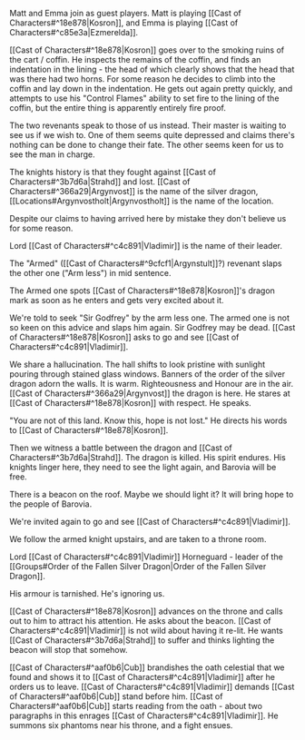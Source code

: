 Matt and Emma join as guest players. Matt is playing [[Cast of Characters#^18e878|Kosron]], and Emma is playing [[Cast of Characters#^c85e3a|Ezmerelda]].


[[Cast of Characters#^18e878|Kosron]] goes over to the smoking ruins of the cart / coffin. He inspects the remains of the coffin, and finds an indentation in the lining - the head of which clearly shows that the head that was there had two horns. For some reason he decides to climb into the coffin and lay down in the indentation. He gets out again pretty quickly, and attempts to use his "Control Flames" ability to set fire to the lining of the coffin, but the entire thing is apparently entirely fire proof.

The two revenants speak to those of us instead. Their master is waiting to see us if we wish to.
One of them seems quite depressed and claims there's nothing can be done to change their fate.
The other seems keen for us to see the man in charge.

The knights history is that they fought against [[Cast of Characters#^3b7d6a|Strahd]] and lost. [[Cast of Characters#^366a29|Argynvost]] is the name of the silver dragon, [[Locations#Argynvostholt|Argynvostholt]] is the name of the location.

Despite our claims to having arrived here by mistake they don't believe us for some reason.

Lord [[Cast of Characters#^c4c891|Vladimir]] is the name of their leader.

The "Armed" ([[Cast of Characters#^9cfcf1|Argynstult]]?) revenant slaps the other one ("Arm less") in mid sentence.

The Armed one spots [[Cast of Characters#^18e878|Kosron]]'s dragon mark as soon as he enters and gets very excited about it.

We're told to seek "Sir Godfrey" by the arm less one. The armed one is not so keen on this advice and slaps him again. Sir Godfrey may be dead. [[Cast of Characters#^18e878|Kosron]] asks to go and see [[Cast of Characters#^c4c891|Vladimir]].

We share a hallucination. The hall shifts to look pristine with sunlight pouring through stained glass windows. Banners of the order of the silver dragon adorn the walls. It is warm. Righteousness and Honour are in the air. [[Cast of Characters#^366a29|Argynvost]] the dragon is here. He stares at [[Cast of Characters#^18e878|Kosron]] with respect. He speaks.

"You are not of this land. Know this, hope is not lost." He directs his words to [[Cast of Characters#^18e878|Kosron]].

Then we witness a battle between the dragon and [[Cast of Characters#^3b7d6a|Strahd]]. The dragon is killed. His spirit endures. His knights linger here, they need to see the light again, and Barovia will be free.

There is a beacon on the roof. Maybe we should light it? It will bring hope to the people of Barovia.

We're invited again to go and see [[Cast of Characters#^c4c891|Vladimir]].

We follow the armed knight upstairs, and are taken to a throne room.

Lord [[Cast of Characters#^c4c891|Vladimir]] Horneguard - leader of the [[Groups#Order of the Fallen Silver Dragon|Order of the Fallen Silver Dragon]].

His armour is tarnished. He's ignoring us. 

[[Cast of Characters#^18e878|Kosron]] advances on the throne and calls out to him to attract his attention.
He asks about the beacon. [[Cast of Characters#^c4c891|Vladimir]] is not wild about having it re-lit.
He wants [[Cast of Characters#^3b7d6a|Strahd]] to suffer and thinks lighting the beacon will stop that somehow.

[[Cast of Characters#^aaf0b6|Cub]] brandishes the oath celestial that we found and shows it to [[Cast of Characters#^c4c891|Vladimir]] after he orders us to leave. [[Cast of Characters#^c4c891|Vladimir]] demands [[Cast of Characters#^aaf0b6|Cub]] stand before him. [[Cast of Characters#^aaf0b6|Cub]] starts reading from the oath - about two paragraphs in this enrages [[Cast of Characters#^c4c891|Vladimir]]. He summons six phantoms near his throne, and a fight ensues.





